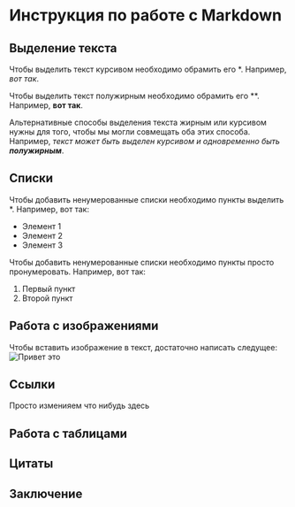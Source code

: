# Инструкция по работе с Markdown

## Выделение текста

Чтобы выделить текст курсивом необходимо обрамить его *. Например, *вот так*.

Чтобы выделить текст полужирным необходимо обрамить его **. Например, **вот так**.

Альтернативные способы выделения текста жирным или курсивом нужны для того, чтобы мы могли совмещать оба этих способа. Например, _текст может быть выделен курсивом и одновременно быть **полужирным**_.

## Списки

Чтобы добавить ненумерованные списки необходимо пункты выделить *. Например, вот так:

* Элемент 1
* Элемент 2
* Элемент 3

Чтобы добавить ненумерованные списки необходимо пункты просто пронумеровать. Например, вот так:

1. Первый пункт
2. Второй пункт

## Работа с изображениями

Чтобы вставить изображение в текст, достаточно написать следущее:
![Привет это](Штора.jpg)

## Ссылки

Просто изменияем что нибудь здесь

## Работа с таблицами

## Цитаты

## Заключение